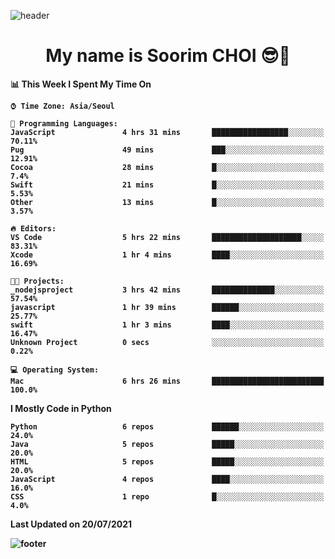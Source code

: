 <!--
**sxxrxm/sxxrxm** is a ✨ _special_ ✨ repository because its `README.md` (this file) appears on your GitHub profile.
-->
![header](https://capsule-render.vercel.app/api?type=Waving&color=gradient&height=300&section=header&text=Soorim%20CHOI&fontSize=90&animation=twinkling&fontAlignY=40)
<h1 align="center">
  My name is <b>Soorim CHOI<b> 😎👋
</h1>
  
<!--START_SECTION:waka-->
📊 **This Week I Spent My Time On** 

```text
⌚︎ Time Zone: Asia/Seoul

💬 Programming Languages: 
JavaScript               4 hrs 31 mins       █████████████████░░░░░░░░   70.11% 
Pug                      49 mins             ███░░░░░░░░░░░░░░░░░░░░░░   12.91% 
Cocoa                    28 mins             █░░░░░░░░░░░░░░░░░░░░░░░░   7.4% 
Swift                    21 mins             █░░░░░░░░░░░░░░░░░░░░░░░░   5.53% 
Other                    13 mins             █░░░░░░░░░░░░░░░░░░░░░░░░   3.57%

🔥 Editors: 
VS Code                  5 hrs 22 mins       ████████████████████░░░░░   83.31% 
Xcode                    1 hr 4 mins         ████░░░░░░░░░░░░░░░░░░░░░   16.69%

🐱‍💻 Projects: 
_nodejsproject           3 hrs 42 mins       ██████████████░░░░░░░░░░░   57.54% 
javascript               1 hr 39 mins        ██████░░░░░░░░░░░░░░░░░░░   25.77% 
swift                    1 hr 3 mins         ████░░░░░░░░░░░░░░░░░░░░░   16.47% 
Unknown Project          0 secs              ░░░░░░░░░░░░░░░░░░░░░░░░░   0.22%

💻 Operating System: 
Mac                      6 hrs 26 mins       █████████████████████████   100.0%

```

**I Mostly Code in Python** 

```text
Python                   6 repos             ██████░░░░░░░░░░░░░░░░░░░   24.0% 
Java                     5 repos             █████░░░░░░░░░░░░░░░░░░░░   20.0% 
HTML                     5 repos             █████░░░░░░░░░░░░░░░░░░░░   20.0% 
JavaScript               4 repos             ████░░░░░░░░░░░░░░░░░░░░░   16.0% 
CSS                      1 repo              █░░░░░░░░░░░░░░░░░░░░░░░░   4.0%

```



 Last Updated on 20/07/2021
<!--END_SECTION:waka-->


![footer](https://capsule-render.vercel.app/api?type=Waving&section=footer&color=gradient&height=300)
